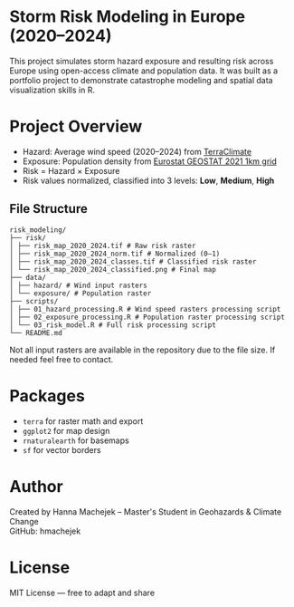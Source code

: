 # Storm Risk Modeling in Europe (2020–2024)

This project simulates storm hazard exposure and resulting risk across Europe using open-access climate and population data. It was built as a portfolio project to demonstrate catastrophe modeling and spatial data visualization skills in R.

# Project Overview

- Hazard: Average wind speed (2020–2024) from [TerraClimate](http://www.climatologylab.org/terraclimate.html)
- Exposure: Population density from [Eurostat GEOSTAT 2021 1km grid](https://ec.europa.eu/eurostat/web/gisco/geodata/population-distribution/geostat)
- Risk = Hazard × Exposure
- Risk values normalized, classified into 3 levels: **Low**, **Medium**, **High**

## File Structure
```
risk_modeling/
├── risk/
│ ├── risk_map_2020_2024.tif # Raw risk raster
│ ├── risk_map_2020_2024_norm.tif # Normalized (0–1)
│ ├── risk_map_2020_2024_classes.tif # Classified risk raster
│ └── risk_map_2020_2024_classified.png # Final map
├── data/
│ ├── hazard/ # Wind input rasters
│ └── exposure/ # Population raster
├── scripts/
│ ├── 01_hazard_processing.R # Wind speed rasters processing script
│ ├── 02_exposure_processing.R # Population raster processing script
│ └── 03_risk_model.R # Full risk processing script
└── README.md
```
Not all input rasters are available in the repository due to the file size. If needed feel free to contact.
# Packages

- `terra` for raster math and export
- `ggplot2` for map design
- `rnaturalearth` for basemaps
- `sf` for vector borders


# Author

Created by Hanna Machejek – Master's Student in Geohazards & Climate Change  
GitHub: hmachejek

# License

MIT License — free to adapt and share


